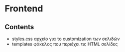 # Frontend

## Contents
- styles.css αρχείο για το customization των σελιδών
- templates φάκελος που περιέχει τις HTML σελίδες

